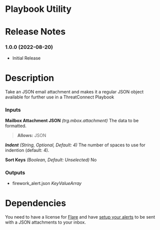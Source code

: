 # Playbook Utility

# Release Notes

### 1.0.0 (2022-08-20)

* Initial Release


# Description

Take an JSON email attachment and makes it a regular JSON object available for further use in a ThreatConnect Playbook

### Inputs

  **Mailbox Attachment JSON** *(trg.mbox.attachment)*
  The data to be formatted.
  > **Allows:** JSON

  _**Indent**_ *(String, Optional, Default: 4)*
  The number of spaces to use for indention (default: 4).

  **Sort Keys** *(Boolean, Default: Unselected)*
  No

### Outputs

  - firework_alert.json *KeyValueArray*

# Dependencies

You need to have a license for [Flare](https://signup.flare.systems/trial) and have [setup your alerts]() to be sent with a JSON attachments to your inbox.